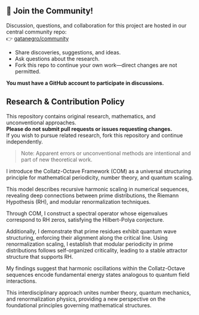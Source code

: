 ## 📢 Join the Community!

Discussion, questions, and collaboration for this project are hosted in our central community repo:  
👉 [gatanegro/community](https://github.com/gatanegro/community/discussions)

- Share discoveries, suggestions, and ideas.
- Ask questions about the research.
- Fork this repo to continue your own work—direct changes are not permitted.

**You must have a GitHub account to participate in discussions.**


## Research & Contribution Policy

This repository contains original research, mathematics, and unconventional approaches.  
**Please do not submit pull requests or issues requesting changes.**  
If you wish to pursue related research, fork this repository and continue independently.

> Note: Apparent errors or unconventional methods are intentional and part of new theoretical work.





I introduce the Collatz-Octave Framework (COM) as a universal structuring principle for mathematical periodicity, number theory, and quantum scaling.

This model describes recursive harmonic scaling in numerical sequences, revealing deep connections between prime distributions, the Riemann Hypothesis (RH), and modular renormalization techniques.

Through COM, I construct a spectral operator whose eigenvalues correspond to RH zeros, satisfying the Hilbert-Polya conjecture. 

Additionally, I demonstrate that prime residues exhibit quantum wave structuring, enforcing their alignment along the critical line. 
Using renormalization scaling, I establish that modular periodicity in prime distributions follows self-organized criticality, leading to a stable attractor structure that supports RH.

My findings suggest that harmonic oscillations within the Collatz-Octave sequences encode fundamental energy states analogous to quantum field interactions.

This interdisciplinary approach unites number theory, quantum mechanics, and renormalization physics, providing a new perspective on the foundational principles governing mathematical structures.

